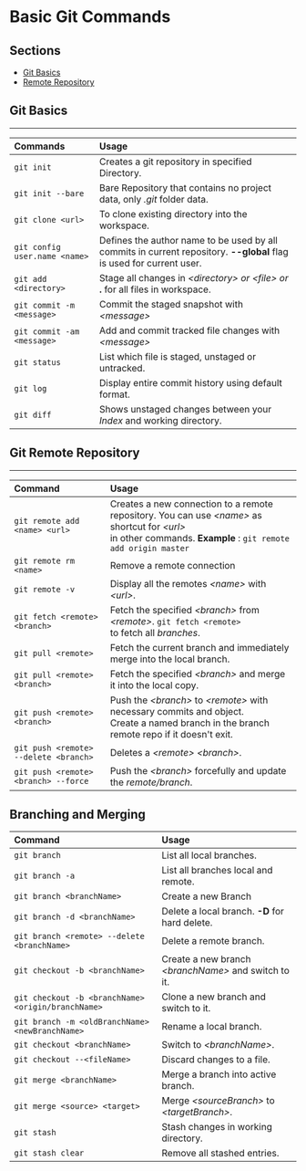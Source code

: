 # Basic Git Commands

## Sections
* [Git Basics](#git-basics)
* [Remote Repository](#git-remote-repository)









## Git Basics

---
|Commands                 | Usage       |
|:---                     |:---         |
|  `git init`                       |Creates a git repository in specified Directory.  |
| `git init --bare`                 |Bare Repository that contains no project data, only *.git* folder data. |
|`git clone <url>`                  |To clone existing directory into the workspace.|
|`git config user.name <name>`     |Defines the author name to be used by all commits in current repository. __--global__ flag is used for current user.|
|`git add <directory>`             |Stage all changes in _\<directory>_ *or* _\<file>_ *or* __.__ for all files in workspace.|
|`git commit -m <message>`         |Commit the staged snapshot with _\<message>_ |
|`git commit -am <message>`        |Add and commit tracked file changes with _\<message>_ |
|`git status`                      |List which file is staged, unstaged or untracked.|
|`git log`                         |Display entire commit history using default format.|
|`git diff`                        |Shows unstaged changes between your _Index_ and working directory.|


## Git Remote Repository
---
|Command                            |Usage|
|:---                               |:--- |
|`git remote add <name> <url>`      | Creates a new connection to a remote repository. You can use _\<name>_ as  shortcut  for _\<url>_ <br/> in other commands. __Example__ : `git remote add origin master`|
|`git remote rm <name>`             |Remove a remote connection|
|`git remote -v`                    |Display all the remotes _\<name>_ with _\<url>_.|
|`git fetch <remote> <branch>`      | Fetch the specified _\<branch>_ from _\<remote>_. `git fetch <remote>` <br/>to fetch all _branches_.
|`git pull <remote>`                | Fetch the current branch and immediately merge into the local branch.|
|`git pull <remote> <branch>`       |Fetch the specified _\<branch>_ and merge it into the local copy.
|`git push <remote> <branch>`       |Push the _\<branch>_ to _\<remote>_ with necessary commits and object.<br/>Create a named branch in the branch remote repo if it doesn't exit.|
|`git push <remote> --delete <branch>`| Deletes a _\<remote>_ _\<branch>_.|
|`git push <remote> <branch> --force` | Push the _\<branch>_ forcefully and update the _remote/branch_.


## Branching and Merging
|Command            |Usage              |
|:---               |:---               |
|`git branch`                       | List all local branches.|
|`git branch -a`                    | List all branches local and remote.|
|`git branch <branchName>`          | Create a new Branch|
|`git branch -d <branchName>`       | Delete a local branch. __-D__ for hard delete.|
|`git branch <remote> --delete <branchName>`|Delete a remote branch.|
|`git checkout -b <branchName>`      |Create a new branch _\<branchName>_ and switch to it.|
|`git checkout -b <branchName> <origin/branchName>` | Clone a new branch and switch to it.|
|`git branch -m <oldBranchName> <newBranchName>`    | Rename a local branch.|
|`git checkout <branchName>` | Switch to _\<branchName>_.
|`git checkout --<fileName>`        | Discard changes to a file.|
|`git merge <branchName>`           | Merge a branch into active branch.|
|`git merge <source> <target>`      | Merge _\<sourceBranch>_ to _\<targetBranch>_.
|`git stash`                        | Stash changes in working directory.|
|`git stash clear`                  | Remove all stashed entries.|  






















